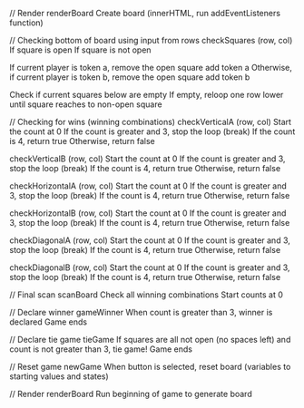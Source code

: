 // Render
renderBoard
Create board (innerHTML, run addEventListeners function)

// Checking bottom of board using input from rows
checkSquares (row, col)
If square is open
If square is not open

If current player is token a,
    remove the open square
    add token a
Otherwise, if current player is token b,
    remove the open square
    add token b

Check if current squares below are empty
If empty, reloop one row lower until square reaches to non-open square

// Checking for wins (winning combinations)
checkVerticalA (row, col)
Start the count at 0
If the count is greater and 3, stop the loop (break)
If the count is 4, return true
Otherwise, return false

checkVerticalB (row, col)
Start the count at 0
If the count is greater and 3, stop the loop (break)
If the count is 4, return true
Otherwise, return false

checkHorizontalA (row, col)
Start the count at 0
If the count is greater and 3, stop the loop (break)
If the count is 4, return true
Otherwise, return false

checkHorizontalB (row, col)
Start the count at 0
If the count is greater and 3, stop the loop (break)
If the count is 4, return true
Otherwise, return false

checkDiagonalA (row, col)
Start the count at 0
If the count is greater and 3, stop the loop (break)
If the count is 4, return true
Otherwise, return false

checkDiagonalB (row, col)
Start the count at 0
If the count is greater and 3, stop the loop (break)
If the count is 4, return true
Otherwise, return false

// Final scan
scanBoard
Check all winning combinations
Start counts at 0

// Declare winner
gameWinner
When count is greater than 3, winner is declared
Game ends

// Declare tie game
tieGame
If squares are all not open (no spaces left) and count is not greater than 3, tie game!
Game ends

// Reset game
newGame
When button is selected, reset board (variables to starting values and states)

// Render
renderBoard
Run beginning of game to generate board